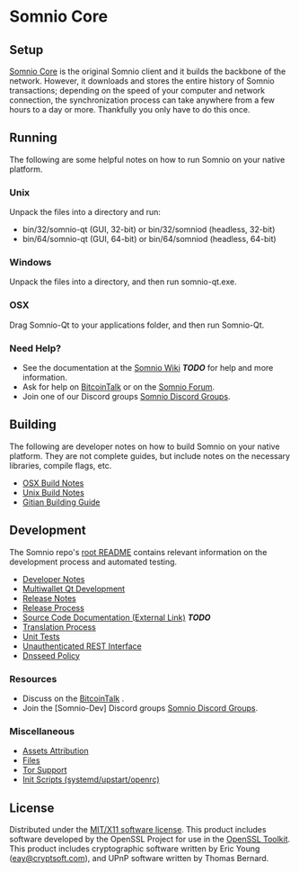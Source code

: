 Somnio Core
=====================

Setup
---------------------
[Somnio Core](http://Somniocoin.com) is the original Somnio client and it builds the backbone of the network. However, it downloads and stores the entire history of Somnio transactions; depending on the speed of your computer and network connection, the synchronization process can take anywhere from a few hours to a day or more. Thankfully you only have to do this once.

Running
---------------------
The following are some helpful notes on how to run Somnio on your native platform.

### Unix

Unpack the files into a directory and run:

- bin/32/somnio-qt (GUI, 32-bit) or bin/32/somniod (headless, 32-bit)
- bin/64/somnio-qt (GUI, 64-bit) or bin/64/somniod (headless, 64-bit)

### Windows

Unpack the files into a directory, and then run somnio-qt.exe.

### OSX

Drag Somnio-Qt to your applications folder, and then run Somnio-Qt.

### Need Help?

* See the documentation at the [Somnio Wiki](https://en.bitcoin.it/wiki/Main_Page) ***TODO***
for help and more information.
* Ask for help on [BitcoinTalk](https://bitcointalk.org/index.php) or on the [Somnio Forum](http://Somniocoin.com/).
* Join one of our Discord groups [Somnio Discord Groups](https://discord.gg/YcnvMqt).

Building
---------------------
The following are developer notes on how to build Somnio on your native platform. They are not complete guides, but include notes on the necessary libraries, compile flags, etc.

- [OSX Build Notes](build-osx.md)
- [Unix Build Notes](build-unix.md)
- [Gitian Building Guide](gitian-building.md)

Development
---------------------
The Somnio repo's [root README](https://github.com/eastcoastcrypto/Somnio/blob/master/README.md) contains relevant information on the development process and automated testing.

- [Developer Notes](developer-notes.md)
- [Multiwallet Qt Development](multiwallet-qt.md)
- [Release Notes](release-notes.md)
- [Release Process](release-process.md)
- [Source Code Documentation (External Link)](https://dev.visucore.com/bitcoin/doxygen/) ***TODO***
- [Translation Process](translation_process.md)
- [Unit Tests](unit-tests.md)
- [Unauthenticated REST Interface](REST-interface.md)
- [Dnsseed Policy](dnsseed-policy.md)

### Resources

* Discuss on the [BitcoinTalk](https://bitcointalk.org/index.php?topic=1262920.0) .
* Join the [Somnio-Dev] Discord groups [Somnio Discord Groups](https://discord.gg/YcnvMqt).

### Miscellaneous
- [Assets Attribution](assets-attribution.md)
- [Files](files.md)
- [Tor Support](tor.md)
- [Init Scripts (systemd/upstart/openrc)](init.md)

License
---------------------
Distributed under the [MIT/X11 software license](http://www.opensource.org/licenses/mit-license.php).
This product includes software developed by the OpenSSL Project for use in the [OpenSSL Toolkit](https://www.openssl.org/). This product includes
cryptographic software written by Eric Young ([eay@cryptsoft.com](mailto:eay@cryptsoft.com)), and UPnP software written by Thomas Bernard.
